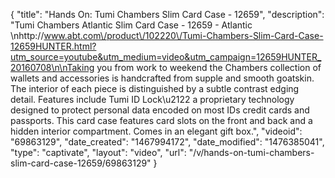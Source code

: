 {
    "title": "Hands On: Tumi Chambers Slim Card Case - 12659",
    "description": "Tumi Chambers Atlantic Slim Card Case - 12659 - Atlantic \nhttp:\/\/www.abt.com\/product\/102220\/Tumi-Chambers-Slim-Card-Case-12659HUNTER.html?utm_source=youtube&utm_medium=video&utm_campaign=12659HUNTER_20160708\n\nTaking you from work to weekend the Chambers collection of wallets and accessories is handcrafted from supple and smooth goatskin. The interior of each piece is distinguished by a subtle contrast edging detail. Features include Tumi ID Lock\u2122 a proprietary technology designed to protect personal data encoded on most IDs credit cards and passports. This card case features card slots on the front and back and a hidden interior compartment. Comes in an elegant gift box.",
    "videoid": "69863129",
    "date_created": "1467994172",
    "date_modified": "1476385041",
    "type": "captivate",
    "layout": "video",
    "url": "\/v\/hands-on-tumi-chambers-slim-card-case-12659\/69863129"
}